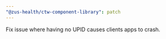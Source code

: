 ```yaml
---
"@zus-health/ctw-component-library": patch
---
```


Fix issue where having no UPID causes clients apps to crash.
